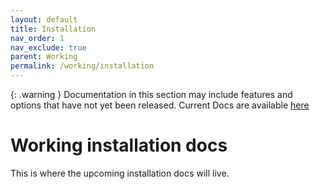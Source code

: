 ```yaml
---
layout: default
title: Installation
nav_order: 1
nav_exclude: true
parent: Working
permalink: /working/installation
---
```


{: .warning }
Documentation in this section may include features and options that have not yet been released. Current Docs are available [here](../current/)

# Working installation docs

This is where the upcoming installation docs will live.